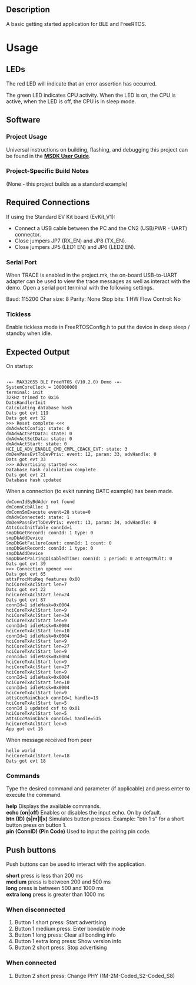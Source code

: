 ## Description

A basic getting started application for BLE and FreeRTOS.


# Usage

## LEDs

The red LED will indicate that an error assertion has occurred.  

The green LED indicates CPU activity. When the LED is on, the CPU is active, when the LED
is off, the CPU is in sleep mode.

## Software

### Project Usage

Universal instructions on building, flashing, and debugging this project can be found in the **[MSDK User Guide](https://analog-devices-msdk.github.io/msdk/USERGUIDE/)**.

### Project-Specific Build Notes

(None - this project builds as a standard example)

## Required Connections

If using the Standard EV Kit board (EvKit\_V1):
-   Connect a USB cable between the PC and the CN2 (USB/PWR - UART) connector.
-   Close jumpers JP7 (RX_EN) and JP8 (TX_EN).
-   Close jumpers JP5 (LED1 EN) and JP6 (LED2 EN).


### Serial Port
When TRACE is enabled in the project.mk, the on-board USB-to-UART adapter can be used to view
the trace messages as well as interact with the demo. Open a serial port terminal
with the following settings.

Baud:             115200
Char size:        8
Parity:           None
Stop bits:        1
HW Flow Control:  No

### Tickless
Enable tickless mode in FreeRTOSConfig.h to put the device in deep sleep / standby when idle.

## Expected Output

On startup:
```

-=- MAX32655 BLE FreeRTOS (V10.2.0) Demo -=-
SystemCoreClock = 100000000
terminal: init
32kHz trimed to 0x16
DatsHandlerInit
Calculating database hash
Dats got evt 119
Dats got evt 32
>>> Reset complete <<<
dmAdvActConfig: state: 0
dmAdvActSetData: state: 0
dmAdvActSetData: state: 0
dmAdvActStart: state: 0
HCI_LE_ADV_ENABLE_CMD_CMPL_CBACK_EVT: state: 3
dmDevPassEvtToDevPriv: event: 12, param: 33, advHandle: 0
Dats got evt 33
>>> Advertising started <<<
Database hash calculation complete
Dats got evt 21
Database hash updated
```

When a connection (to evkit running DATC example) has been made.
```
dmConnIdByBdAddr not found
dmConnCcbAlloc 1
dmConnSmExecute event=28 state=0
dmAdvConnected: state: 1
dmDevPassEvtToDevPriv: event: 13, param: 34, advHandle: 0
AttsCccInitTable connId=1
smpDbGetRecord: connId: 1 type: 0
smpDbAddDevice
SmpDbGetFailureCount: connId: 1 count: 0
smpDbGetRecord: connId: 1 type: 0
smpDbAddDevice
SmpDbGetPairingDisabledTime: connId: 1 period: 0 attemptMult: 0
Dats got evt 39
>>> Connection opened <<<
Dats got evt 65
attsProcMtuReq features 0x00
hciCoreTxAclStart len=7
Dats got evt 22
hciCoreTxAclStart len=24
Dats got evt 87
connId=1 idleMask=0x0004
hciCoreTxAclStart len=9
hciCoreTxAclStart len=34
hciCoreTxAclStart len=9
connId=1 idleMask=0x0004
hciCoreTxAclStart len=10
connId=1 idleMask=0x0004
hciCoreTxAclStart len=9
hciCoreTxAclStart len=27
hciCoreTxAclStart len=9
connId=1 idleMask=0x0004
hciCoreTxAclStart len=9
hciCoreTxAclStart len=27
hciCoreTxAclStart len=9
connId=1 idleMask=0x0004
hciCoreTxAclStart len=10
connId=1 idleMask=0x0004
hciCoreTxAclStart len=9
attsCccMainCback connId=1 handle=19
hciCoreTxAclStart len=5
connId 1 updated csf to 0x01
hciCoreTxAclStart len=5
attsCccMainCback connId=1 handle=515
hciCoreTxAclStart len=5
App got evt 16
```

When message received from peer
```
hello world
hciCoreTxAclStart len=18
Dats got evt 18
```

### Commands
Type the desired command and parameter (if applicable) and press enter to execute the command.  

__help__  Displays the available commands.  
__echo (on|off)__  Enables or disables the input echo. On by default.  
__btn (ID) (s|m|l|x)__  Simulates button presses. Example: "btn 1 s" for a short button press on button 1.  
__pin (ConnID) (Pin Code)__  Used to input the pairing pin code.  

## Push buttons
Push buttons can be used to interact with the application.

__short__ press is less than 200 ms  
__medium__ press is between 200 and 500 ms  
__long__ press is between 500 and 1000 ms  
__extra long__ press is greater than 1000 ms  

### When disconnected
1. Button 1 short press: Start advertising
2. Button 1 medium press: Enter bondable mode
3. Button 1 long press: Clear all bonding info
4. Button 1 extra long press: Show version info
5. Button 2 short press: Stop advertising

### When connected
1. Button 2 short press: Change PHY (1M-2M-Coded_S2-Coded_S8)
